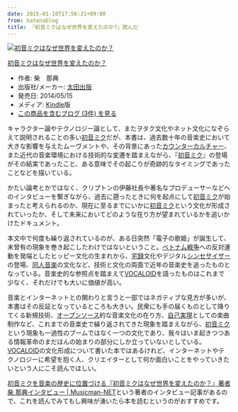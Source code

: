 ```yaml
---
date: 2015-01-10T17:56:21+09:00
from: hatenablog
title: 『初音ミクはなぜ世界を変えたのか?』読んだ
---
```


<p><div class="hatena-asin-detail"><a href="http://www.amazon.co.jp/exec/obidos/ASIN/B00K9ZK7WC/r7kamura-22/"><img src="http://ecx.images-amazon.com/images/I/41r0BEYWefL._SL160_.jpg" class="hatena-asin-detail-image" alt="初音ミクはなぜ世界を変えたのか？" title="初音ミクはなぜ世界を変えたのか？"></a><div class="hatena-asin-detail-info"><p class="hatena-asin-detail-title"><a href="http://www.amazon.co.jp/exec/obidos/ASIN/B00K9ZK7WC/r7kamura-22/">初音ミクはなぜ世界を変えたのか？</a></p><ul><li><span class="hatena-asin-detail-label">作者:</span> 柴　那典</li><li><span class="hatena-asin-detail-label">出版社/メーカー:</span> <a class="keyword" href="http://d.hatena.ne.jp/keyword/%C2%C0%C5%C4%BD%D0%C8%C7">太田出版</a></li><li><span class="hatena-asin-detail-label">発売日:</span> 2014/05/15</li><li><span class="hatena-asin-detail-label">メディア:</span> <a class="keyword" href="http://d.hatena.ne.jp/keyword/Kindle">Kindle</a>版</li><li><a href="http://d.hatena.ne.jp/asin/B00K9ZK7WC/r7kamura-22" target="_blank">この商品を含むブログ (3件) を見る</a></li></ul></div><div class="hatena-asin-detail-foot"></div></div></p>

<p>キャラクター論やテクノロジー論として、またヲタク文化やネット文化になぞらえて説明されることの多い<a class="keyword" href="http://d.hatena.ne.jp/keyword/%BD%E9%B2%BB%A5%DF%A5%AF">初音ミク</a>だが、本書は、過去数十年の音楽史において大きな影響を与えたムーヴメントや、その背景にあった<a class="keyword" href="http://d.hatena.ne.jp/keyword/%A5%AB%A5%A6%A5%F3%A5%BF%A1%BC%A5%AB%A5%EB%A5%C1%A5%E3%A1%BC">カウンターカルチャー</a>、また近代の音楽環境における技術的な変遷を踏まえながら、『<a class="keyword" href="http://d.hatena.ne.jp/keyword/%BD%E9%B2%BB%A5%DF%A5%AF">初音ミク</a>』の登場がその結実であったこと、ある意味でその起こりが奇跡的なタイミングであったことなどを描いている。</p>

<p>かたい論考とかではなく、クリプトンの伊藤社長や著名なプロデューサーなどへのインタビューを繋ぎながら、過去に遡ったときに何を起点にして<a class="keyword" href="http://d.hatena.ne.jp/keyword/%BD%E9%B2%BB%A5%DF%A5%AF">初音ミク</a>が始まったと考えられるのか、現在に至るまでにいかに<a class="keyword" href="http://d.hatena.ne.jp/keyword/%BD%E9%B2%BB%A5%DF%A5%AF">初音ミク</a>という文化が形成されていったか、そして未来においてどのような在り方が望まれているかを追いかけたドキュメント。</p>

<p>本文中で何度も繰り返されているのが、ある日突然「電子の歌姫」が誕生して、未曾有の現象を巻き起こしたわけではないということ。<a class="keyword" href="http://d.hatena.ne.jp/keyword/%A5%D9%A5%C8%A5%CA%A5%E0%C0%EF%C1%E8">ベトナム戦争</a>への反対運動を発端としたヒッピー文化の生まれから、<a class="keyword" href="http://d.hatena.ne.jp/keyword/%C2%F0%CF%BF">宅録</a>文化やデジタル<a class="keyword" href="http://d.hatena.ne.jp/keyword/%A5%B7%A5%F3%A5%BB%A5%B5%A5%A4%A5%B6%A1%BC">シンセサイザー</a>の登場、<a class="keyword" href="http://d.hatena.ne.jp/keyword/%C6%B1%BF%CD%B2%BB%B3%DA">同人音楽</a>の文化など、技術と文化の両面で近年の音楽史を追ったものとなっている。音楽史的な参照点を踏まえて<a class="keyword" href="http://d.hatena.ne.jp/keyword/VOCALOID">VOCALOID</a>を語ったものはこれまで少なく、それだけでも大いに価値が高い。</p>

<p>音楽とインターネットとの関わりと言うと一部ではネガティブな見方が多いが、本書はその反証となっているところも大きい。民衆にも手の届くものとして降りてくる新規技術、<a class="keyword" href="http://d.hatena.ne.jp/keyword/%A5%AA%A1%BC%A5%D7%A5%F3%A5%BD%A1%BC%A5%B9">オープンソース</a>的な音楽文化の在り方、<a class="keyword" href="http://d.hatena.ne.jp/keyword/%BC%AB%B8%CA%BC%C2%B8%BD">自己実現</a>としての楽曲制作など、これまでの音楽史で繰り返されてきた現象を踏まえながら、<a class="keyword" href="http://d.hatena.ne.jp/keyword/%BD%E9%B2%BB%A5%DF%A5%AF">初音ミク</a>という現象も一過性のブームではなく一つの文化であり、我々はいま起きつつある情報革命のまだほんの始まりの部分にしか立っていないとしている。<a class="keyword" href="http://d.hatena.ne.jp/keyword/VOCALOID">VOCALOID</a>の文化形成について書いた本ではあるけれど、インターネットやテクノロジーに希望を抱く人、クリエイターとして何か面白いことをやっていきたいという人にこそ読んでほしい。</p>

<p><a href="http://www.musicman-net.com/focus/42.html">初音ミクを音楽の歴史に位置づける『初音ミクはなぜ世界を変えたのか？』著者 柴 那典インタビュー | Musicman-NET</a>という著者のインタビュー記事があるので、これを読んでみてもし興味が湧いたら本を読むというのがおすすめです。</p>

